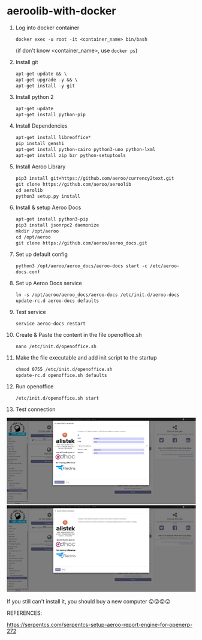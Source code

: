 # aeroolib-with-docker

1. Log into docker container
    ```
    docker exec -u root -it <container_name> bin/bash
    ```
    (if don't know <container_name>, use ``` docker ps ```)

2. Install git
    ```
    apt-get update && \
    apt-get upgrade -y && \
    apt-get install -y git
    ```
3. Install python 2
    ```
    apt-get update
    apt-get install python-pip
    ```
4. Install Dependencies
    ```
    apt-get install libreoffice*
    pip install genshi
    apt-get install python-cairo python3-uno python-lxml
    apt-get install zip bzr python-setuptools
    ```
5. Install Aeroo Library
    ```
    pip3 install git+https://github.com/aeroo/currency2text.git
    git clone https://github.com/aeroo/aeroolib
    cd aerolib
    python3 setup.py install
    ```
6. Install & setup Aeroo Docs
    ```
    apt-get install python3-pip
    pip3 install jsonrpc2 daemonize
    mkdir /opt/aeroo
    cd /opt/aeroo
    git clone https://github.com/aeroo/aeroo_docs.git
    ```
7. Set up default config
    ```
    python3 /opt/aeroo/aeroo_docs/aeroo-docs start -c /etc/aeroo-docs.conf
    ```
8. Set up Aeroo Docs service
    ```
    ln -s /opt/aeroo/aeroo_docs/aeroo-docs /etc/init.d/aeroo-docs
    update-rc.d aeroo-docs defaults
    ```
9. Test service
    ```
    service aeroo-docs restart
    ```
10. Create & Paste the content in the file openoffice.sh
    ```
    nano /etc/init.d/openoffice.sh
    ```
11. Make the file executable and add init script to the startup
    ```
    chmod 0755 /etc/init.d/openoffice.sh
    update-rc.d openoffice.sh defaults
    ```
12. Run openoffice
    ```
    /etc/init.d/openoffice.sh start
    ```
13. Test connection
<img src="/images/pic_1.png">
<img src="/images/pic_2.png">

If you still can't install it, you should buy a new computer 😛😛😛😛

REFERENCES:

https://serpentcs.com/serpentcs-setup-aeroo-report-engine-for-openerp-272
